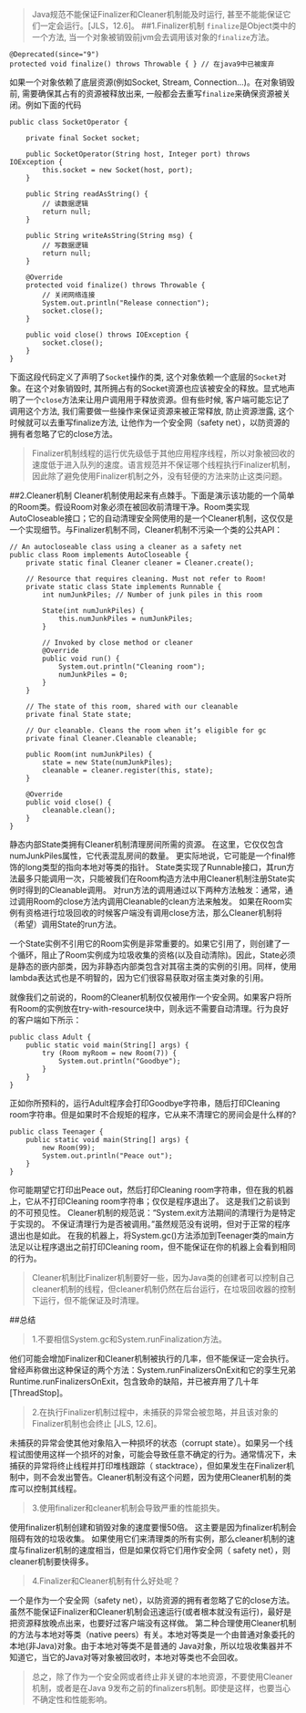 >Java规范不能保证Finalizer和Cleaner机制能及时运行, 甚至不能能保证它们一定会运行。[JLS，12.6]。
##1.Finalizer机制
`finalize`是Object类中的一个方法, 当一个对象被销毁前jvm会去调用该对象的`finalize`方法。
```
@Deprecated(since="9")
protected void finalize() throws Throwable { } // 在java9中已被废弃
```
如果一个对象依赖了底层资源(例如Socket, Stream, Connection...)。在对象销毁前, 需要确保其占有的资源被释放出来, 一般都会去重写`finalize`来确保资源被关闭。例如下面的代码
```
public class SocketOperator {

	private final Socket socket;

	public SocketOperator(String host, Integer port) throws IOException {
		this.socket = new Socket(host, port);
	}

	public String readAsString() {
		// 读数据逻辑
		return null;
	}

	public String writeAsString(String msg) {
		// 写数据逻辑
		return null;
	}

	@Override
	protected void finalize() throws Throwable {
		// 关闭网络连接
		System.out.println("Release connection");
		socket.close();
	}

	public void close() throws IOException {
		socket.close();
	}
}
```
下面这段代码定义了声明了`Socket`操作的类, 这个对象依赖一个底层的`Socket`对象。在这个对象销毁时, 其所拥占有的Socket资源也应该被安全的释放。显式地声明了一个`close`方法来让用户调用用于释放资源。但有些时候, 客户端可能忘记了调用这个方法, 我们需要做一些操作来保证资源来被正常释放, 防止资源泄露, 这个时候就可以去重写finalize方法, 让他作为一个安全网（safety net），以防资源的拥有者忽略了它的close方法。

>Finalizer机制线程的运行优先级低于其他应用程序线程，所以对象被回收的速度低于进入队列的速度。语言规范并不保证哪个线程执行Finalizer机制，因此除了避免使用Finalizer机制之外，没有轻便的方法来防止这类问题。

##2.Cleaner机制
Cleaner机制使用起来有点棘手。下面是演示该功能的一个简单的Room类。假设Room对象必须在被回收前清理干净。Room类实现AutoCloseable接口；它的自动清理安全网使用的是一个Cleaner机制，这仅仅是一个实现细节。与Finalizer机制不同，Cleaner机制不污染一个类的公共API：
```
// An autocloseable class using a cleaner as a safety net
public class Room implements AutoCloseable {
    private static final Cleaner cleaner = Cleaner.create();

    // Resource that requires cleaning. Must not refer to Room!
    private static class State implements Runnable {
        int numJunkPiles; // Number of junk piles in this room

        State(int numJunkPiles) {
            this.numJunkPiles = numJunkPiles;
        }

        // Invoked by close method or cleaner
        @Override
        public void run() {
            System.out.println("Cleaning room");
            numJunkPiles = 0;
        }
    }

    // The state of this room, shared with our cleanable
    private final State state;

    // Our cleanable. Cleans the room when it’s eligible for gc
    private final Cleaner.Cleanable cleanable;

    public Room(int numJunkPiles) {
        state = new State(numJunkPiles);
        cleanable = cleaner.register(this, state);
    }

    @Override
    public void close() {
        cleanable.clean();
    }
}
```
静态内部State类拥有Cleaner机制清理房间所需的资源。 在这里，它仅仅包含numJunkPiles属性，它代表混乱房间的数量。 更实际地说，它可能是一个final修饰的long类型的指向本地对等类的指针。 State类实现了Runnable接口，其run方法最多只能调用一次，只能被我们在Room构造方法中用Cleaner机制注册State实例时得到的Cleanable调用。 对run方法的调用通过以下两种方法触发：通常，通过调用Room的close方法内调用Cleanable的clean方法来触发。 如果在Room实例有资格进行垃圾回收的时候客户端没有调用close方法，那么Cleaner机制将（希望）调用State的run方法。

一个State实例不引用它的Room实例是非常重要的。如果它引用了，则创建了一个循环，阻止了Room实例成为垃圾收集的资格(以及自动清除)。因此，State必须是静态的嵌内部类，因为非静态内部类包含对其宿主类的实例的引用。同样，使用lambda表达式也是不明智的，因为它们很容易获取对宿主类对象的引用。

就像我们之前说的，Room的Cleaner机制仅仅被用作一个安全网。如果客户将所有Room的实例放在try-with-resource块中，则永远不需要自动清理。行为良好的客户端如下所示：
```
public class Adult {
    public static void main(String[] args) {
        try (Room myRoom = new Room(7)) {
            System.out.println("Goodbye");
        }
    }
}
```
正如你所预料的，运行Adult程序会打印Goodbye字符串，随后打印Cleaning room字符串。但是如果时不合规矩的程序，它从来不清理它的房间会是什么样的?
```
public class Teenager {
    public static void main(String[] args) {
        new Room(99);
        System.out.println("Peace out");
    }
}
```
你可能期望它打印出Peace out，然后打印Cleaning room字符串，但在我的机器上，它从不打印Cleaning room字符串；仅仅是程序退出了。 这是我们之前谈到的不可预见性。 Cleaner机制的规范说：“System.exit方法期间的清理行为是特定于实现的。 不保证清理行为是否被调用。”虽然规范没有说明，但对于正常的程序退出也是如此。 在我的机器上，将System.gc()方法添加到Teenager类的main方法足以让程序退出之前打印Cleaning room，但不能保证在你的机器上会看到相同的行为。
>Cleaner机制比Finalizer机制要好一些，因为Java类的创建者可以控制自己cleaner机制的线程，但cleaner机制仍然在后台运行，在垃圾回收器的控制下运行，但不能保证及时清理。


##总结
>1.不要相信System.gc和System.runFinalization方法。 

他们可能会增加Finalizer和Cleaner机制被执行的几率，但不能保证一定会执行。 曾经声称做出这种保证的两个方法：System.runFinalizersOnExit和它的孪生兄弟Runtime.runFinalizersOnExit，包含致命的缺陷，并已被弃用了几十年[ThreadStop]。

>2.在执行Finalizer机制过程中，未捕获的异常会被忽略，并且该对象的Finalizer机制也会终止 [JLS, 12.6]。

未捕获的异常会使其他对象陷入一种损坏的状态（corrupt state）。如果另一个线程试图使用这样一个损坏的对象，可能会导致任意不确定的行为。通常情况下，未捕获的异常将终止线程并打印堆栈跟踪（ stacktrace），但如果发生在Finalizer机制中，则不会发出警告。Cleaner机制没有这个问题，因为使用Cleaner机制的类库可以控制其线程。

>3.使用finalizer和cleaner机制会导致严重的性能损失。

使用finalizer机制创建和销毁对象的速度要慢50倍。 这主要是因为finalizer机制会阻碍有效的垃圾收集。 如果使用它们来清理类的所有实例，那么cleaner机制的速度与finalizer机制的速度相当，但是如果仅将它们用作安全网（ safety net），则cleaner机制要快得多。

>4.Finalizer和Cleaner机制有什么好处呢？

一个是作为一个安全网（safety net），以防资源的拥有者忽略了它的close方法。虽然不能保证Finalizer和Cleaner机制会迅速运行(或者根本就没有运行)，最好是把资源释放晚点出来，也要好过客户端没有这样做。
第二种合理使用Cleaner机制的方法与本地对等类（native peers）有关。本地对等类是一个由普通对象委托的本地(非Java)对象。由于本地对等类不是普通的 Java对象，所以垃圾收集器并不知道它，当它的Java对等对象被回收时，本地对等类也不会回收。

>总之，除了作为一个安全网或者终止非关键的本地资源，不要使用Cleaner机制，或者是在Java 9发布之前的finalizers机制。即使是这样，也要当心不确定性和性能影响。

